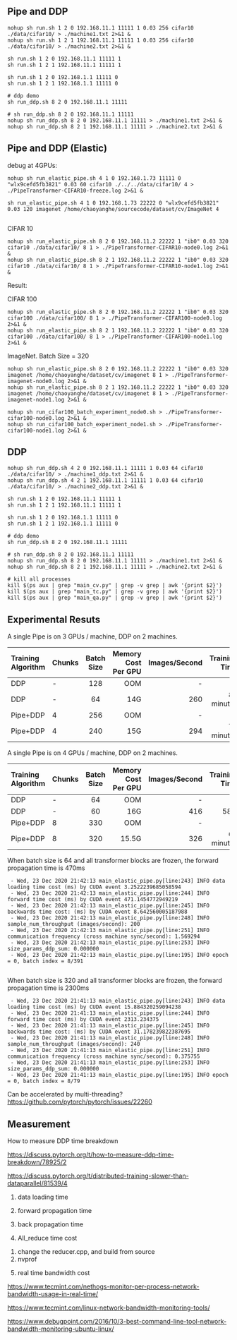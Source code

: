 ## Pipe and DDP 
```
nohup sh run.sh 1 2 0 192.168.11.1 11111 1 0.03 256 cifar10 ./data/cifar10/ > ./machine1.txt 2>&1 &
nohup sh run.sh 1 2 1 192.168.11.1 11111 1 0.03 256 cifar10 ./data/cifar10/ > ./machine2.txt 2>&1 &

sh run.sh 1 2 0 192.168.11.1 11111 1
sh run.sh 1 2 1 192.168.11.1 11111 1

sh run.sh 1 2 0 192.168.1.1 11111 0
sh run.sh 1 2 1 192.168.1.1 11111 0

# ddp demo
sh run_ddp.sh 8 2 0 192.168.11.1 11111

# sh run_ddp.sh 8 2 0 192.168.11.1 11111
nohup sh run_ddp.sh 8 2 0 192.168.11.1 11111 > ./machine1.txt 2>&1 &
nohup sh run_ddp.sh 8 2 1 192.168.11.1 11111 > ./machine2.txt 2>&1 &

```

## Pipe and DDP (Elastic)

debug at 4GPUs:
```
nohup sh run_elastic_pipe.sh 4 1 0 192.168.1.73 11111 0 "wlx9cefd5fb3821" 0.03 60 cifar10 ./../../data/cifar10/ 4 > ./PipeTransformer-CIFAR10-freeze.log 2>&1 &

sh run_elastic_pipe.sh 4 1 0 192.168.1.73 22222 0 "wlx9cefd5fb3821" 0.03 120 imagenet /home/chaoyanghe/sourcecode/dataset/cv/ImageNet 4


```
CIFAR 10
```
nohup sh run_elastic_pipe.sh 8 2 0 192.168.11.2 22222 1 "ib0" 0.03 320 cifar10 ./data/cifar10/ 8 1 > ./PipeTransformer-CIFAR10-node0.log 2>&1 &
nohup sh run_elastic_pipe.sh 8 2 1 192.168.11.2 22222 1 "ib0" 0.03 320 cifar10 ./data/cifar10/ 8 1 > ./PipeTransformer-CIFAR10-node1.log 2>&1 &
```
Result:

CIFAR 100
```
nohup sh run_elastic_pipe.sh 8 2 0 192.168.11.2 22222 1 "ib0" 0.03 320 cifar100 ./data/cifar100/ 8 1 > ./PipeTransformer-CIFAR100-node0.log 2>&1 &
nohup sh run_elastic_pipe.sh 8 2 1 192.168.11.2 22222 1 "ib0" 0.03 320 cifar100 ./data/cifar100/ 8 1 > ./PipeTransformer-CIFAR100-node1.log 2>&1 &
```

ImageNet. Batch Size = 320
```
nohup sh run_elastic_pipe.sh 8 2 0 192.168.11.2 22222 1 "ib0" 0.03 320 imagenet /home/chaoyanghe/dataset/cv/imagenet 8 1 > ./PipeTransformer-imagenet-node0.log 2>&1 &
nohup sh run_elastic_pipe.sh 8 2 1 192.168.11.2 22222 1 "ib0" 0.03 320 imagenet /home/chaoyanghe/dataset/cv/imagenet 8 1 > ./PipeTransformer-imagenet-node1.log 2>&1 &
```

```
nohup sh run_cifar100_batch_experiment_node0.sh > ./PipeTransformer-cifar100-node0.log 2>&1 &
nohup sh run_cifar100_batch_experiment_node1.sh > ./PipeTransformer-cifar100-node1.log 2>&1 &
```

## DDP 
```
nohup sh run_ddp.sh 4 2 0 192.168.11.1 11111 1 0.03 64 cifar10 ./data/cifar10/ > ./machine1_ddp.txt 2>&1 &
nohup sh run_ddp.sh 4 2 1 192.168.11.1 11111 1 0.03 64 cifar10 ./data/cifar10/ > ./machine2_ddp.txt 2>&1 &

sh run.sh 1 2 0 192.168.11.1 11111 1
sh run.sh 1 2 1 192.168.11.1 11111 1

sh run.sh 1 2 0 192.168.1.1 11111 0
sh run.sh 1 2 1 192.168.1.1 11111 0

# ddp demo
sh run_ddp.sh 8 2 0 192.168.11.1 11111

# sh run_ddp.sh 8 2 0 192.168.11.1 11111
nohup sh run_ddp.sh 8 2 0 192.168.11.1 11111 > ./machine1.txt 2>&1 &
nohup sh run_ddp.sh 8 2 1 192.168.11.1 11111 > ./machine2.txt 2>&1 &

```

```
# kill all processes
kill $(ps aux | grep "main_cv.py" | grep -v grep | awk '{print $2}')
kill $(ps aux | grep "main_tc.py" | grep -v grep | awk '{print $2}')
kill $(ps aux | grep "main_qa.py" | grep -v grep | awk '{print $2}')
```



## Experimental Resuts
A single Pipe is on 3 GPUs / machine, DDP on 2 machines.

| Training Algorithm      | Chunks      | Batch Size     | Memory Cost Per GPU    | Images/Second    | Training Time    |
| :-------------| :------------- | :----------: | -----------: | -----------: | -----------: |
| DDP |  -  | 128  | OOM    | - | - |
| DDP |  -  | 64  | 14G    | 260 | 85 minutes |
| Pipe+DDP |  4  | 256  | OOM    | - | - |
| Pipe+DDP |  4  | 240  | 15G    | 294 | 77 minutes |

A single Pipe is on 4 GPUs / machine, DDP on 2 machines.

| Training Algorithm      | Chunks      | Batch Size     | Memory Cost Per GPU    | Images/Second    | Training Time    |
| :-------------| :------------- | :----------: | -----------: | -----------: | -----------: |
| DDP |  -  | 64  | OOM    | - | - |
| DDP |  -  | 60  | 16G    | 416 | 58m |
| Pipe+DDP | 8 | 330  |   OOM  | - |  -|
| Pipe+DDP | 8 | 320  |   15.5G  | 326 |  61 minutes|


When batch size is 64 and all transformer blocks are frozen, the forward propagation time is 470ms
```
 - Wed, 23 Dec 2020 21:42:13 main_elastic_pipe.py[line:243] INFO data loading time cost (ms) by CUDA event 3.2522239685058594
 - Wed, 23 Dec 2020 21:42:13 main_elastic_pipe.py[line:244] INFO forward time cost (ms) by CUDA event 471.1454772949219
 - Wed, 23 Dec 2020 21:42:13 main_elastic_pipe.py[line:245] INFO backwards time cost: (ms) by CUDA event 8.642560005187988
 - Wed, 23 Dec 2020 21:42:13 main_elastic_pipe.py[line:248] INFO sample_num_throughput (images/second): 200
 - Wed, 23 Dec 2020 21:42:13 main_elastic_pipe.py[line:251] INFO communication frequency (cross machine sync/second): 1.569294
 - Wed, 23 Dec 2020 21:42:13 main_elastic_pipe.py[line:253] INFO size_params_ddp_sum: 0.000000
 - Wed, 23 Dec 2020 21:42:13 main_elastic_pipe.py[line:195] INFO epoch = 0, batch index = 8/391
 
```

When batch size is 320 and all transformer blocks are frozen, the forward propagation time is 2300ms
```
 - Wed, 23 Dec 2020 21:41:13 main_elastic_pipe.py[line:243] INFO data loading time cost (ms) by CUDA event 15.884320259094238
 - Wed, 23 Dec 2020 21:41:13 main_elastic_pipe.py[line:244] INFO forward time cost (ms) by CUDA event 2313.234375
 - Wed, 23 Dec 2020 21:41:13 main_elastic_pipe.py[line:245] INFO backwards time cost: (ms) by CUDA event 31.178239822387695
 - Wed, 23 Dec 2020 21:41:13 main_elastic_pipe.py[line:248] INFO sample_num_throughput (images/second): 240
 - Wed, 23 Dec 2020 21:41:13 main_elastic_pipe.py[line:251] INFO communication frequency (cross machine sync/second): 0.375755
 - Wed, 23 Dec 2020 21:41:13 main_elastic_pipe.py[line:253] INFO size_params_ddp_sum: 0.000000
 - Wed, 23 Dec 2020 21:41:13 main_elastic_pipe.py[line:195] INFO epoch = 0, batch index = 8/79
```

Can be accelerated by multi-threading?
https://github.com/pytorch/pytorch/issues/22260

## Measurement
How to measure DDP time breakdown

https://discuss.pytorch.org/t/how-to-measure-ddp-time-breakdown/78925/2

https://discuss.pytorch.org/t/distributed-training-slower-than-dataparallel/81539/4

1. data loading time
2. forward propagation time

3. back propagation time

4. All_reduce time cost 
 1) change the reducer.cpp, and build from source
 2) nvprof

5. real time bandwidth cost

https://www.tecmint.com/nethogs-monitor-per-process-network-bandwidth-usage-in-real-time/

https://www.tecmint.com/linux-network-bandwidth-monitoring-tools/

https://www.debugpoint.com/2016/10/3-best-command-line-tool-network-bandwidth-monitoring-ubuntu-linux/
